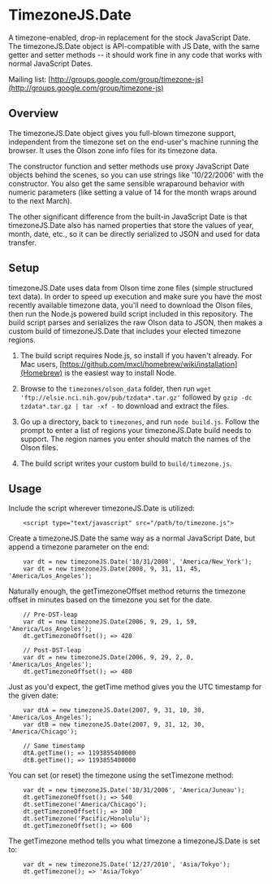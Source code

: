 # TimezoneJS.Date

A timezone-enabled, drop-in replacement for the stock JavaScript Date. The timezoneJS.Date object is API-compatible with JS Date, with the same getter and setter methods -- it should work fine in any code that works with normal JavaScript Dates.

Mailing list: [http://groups.google.com/group/timezone-js](http://groups.google.com/group/timezone-js)

## Overview

The timezoneJS.Date object gives you full-blown timezone support, independent from the timezone set on the end-user's machine running the browser. It uses the Olson zone info files for its timezone data.

The constructor function and setter methods use proxy JavaScript Date objects behind the scenes, so you can use strings like '10/22/2006' with the constructor. You also get the same sensible wraparound behavior with numeric parameters (like setting a value of 14 for the month wraps around to the next March).

The other significant difference from the built-in JavaScript Date is that timezoneJS.Date also has named properties that store the values of year, month, date, etc., so it can be directly serialized to JSON and used for data transfer.

## Setup

timezoneJS.Date uses data from Olson time zone files (simple structured text data). In order to speed up execution and make sure you have the most recently available timezone data, you'll need to download the Olson files, then run the Node.js powered build script included in this repository. The build script parses and serializes the raw Olson data to JSON, then makes a custom build of timezoneJS.Date that includes your elected timezone regions.

1. The build script requires Node.js, so install if you haven't already. For Mac users, [https://github.com/mxcl/homebrew/wiki/installation](Homebrew) is the easiest way to install Node.

2. Browse to the `timezones/olson_data` folder, then run `wget 'ftp://elsie.nci.nih.gov/pub/tzdata*.tar.gz'` followed by `gzip -dc tzdata*.tar.gz | tar -xf -` to download and extract the files.

3. Go up a directory, back to `timezones`, and run `node build.js`. Follow the prompt to enter a list of regions your timezoneJS.Date build needs to support. The region names you enter should match the names of the Olson files.

4. The build script writes your custom build to `build/timezone.js`.

## Usage

Include the script wherever timezoneJS.Date is utilized:

        <script type="text/javascript" src="/path/to/timezone.js">

Create a timezoneJS.Date the same way as a normal JavaScript Date, but append a timezone parameter on the end:

        var dt = new timezoneJS.Date('10/31/2008', 'America/New_York');
        var dt = new timezoneJS.Date(2008, 9, 31, 11, 45, 'America/Los_Angeles');

Naturally enough, the getTimezoneOffset method returns the timezone offset in minutes based on the timezone you set for the date.

        // Pre-DST-leap
        var dt = new timezoneJS.Date(2006, 9, 29, 1, 59, 'America/Los_Angeles');
        dt.getTimezoneOffset(); => 420

        // Post-DST-leap
        var dt = new timezoneJS.Date(2006, 9, 29, 2, 0, 'America/Los_Angeles');
        dt.getTimezoneOffset(); => 480

Just as you'd expect, the getTime method gives you the UTC timestamp for the given date:

        var dtA = new timezoneJS.Date(2007, 9, 31, 10, 30, 'America/Los_Angeles');
        var dtB = new timezoneJS.Date(2007, 9, 31, 12, 30, 'America/Chicago');

        // Same timestamp
        dtA.getTime(); => 1193855400000
        dtB.getTime(); => 1193855400000

You can set (or reset) the timezone using the setTimezone method:

        var dt = new timezoneJS.Date('10/31/2006', 'America/Juneau');
        dt.getTimezoneOffset(); => 540
        dt.setTimezone('America/Chicago');
        dt.getTimezoneOffset(); => 300
        dt.setTimezone('Pacific/Honolulu');
        dt.getTimezoneOffset(); => 600

The getTimezone method tells you what timezone a timezoneJS.Date is set to:

        var dt = new timezoneJS.Date('12/27/2010', 'Asia/Tokyo');
        dt.getTimezone(); => 'Asia/Tokyo'
        